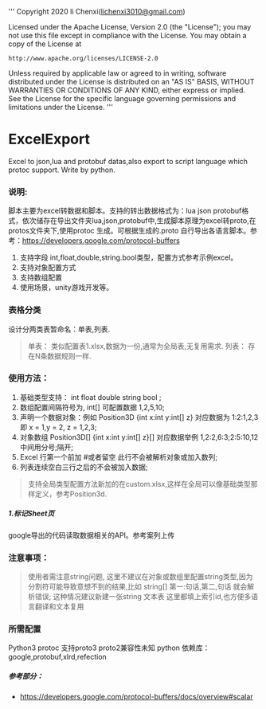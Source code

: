 
'''
Copyright 2020 li Chenxi(lichenxi3010@gmail.com)

Licensed under the Apache License, Version 2.0 (the "License");
you may not use this file except in compliance with the License.
You may obtain a copy of the License at

    http://www.apache.org/licenses/LICENSE-2.0

Unless required by applicable law or agreed to in writing, software
distributed under the License is distributed on an "AS IS" BASIS,
WITHOUT WARRANTIES OR CONDITIONS OF ANY KIND, either express or implied.
See the License for the specific language governing permissions and
limitations under the License.
'''

# ExcelExport
Excel to json,lua and protobuf datas,also export to script language which protoc support. Write by python.

### 说明:

脚本主要为excel转数据和脚本。支持的转出数据格式为：lua json protobuf格式，依次储存在导出文件夹lua,json,protobuf中,生成脚本原理为excel转proto,在protos文件夹下,使用protoc 生成。可根据生成的.proto 自行导出各语言脚本。参考：https://developers.google.com/protocol-buffers


1. 支持字段 int,float,double,string.bool类型，配置方式参考示例excel。
2. 支持对象配置方式 
3. 支持数组配置
4. 使用场景，unity游戏开发等。

### 表格分类

设计分两类表暂命名：单表,列表.

> 单表： 类似配置表1.xlsx,数据为一份,通常为全局表,无复用需求.
> 列表： 存在N条数据规则一样.
  
 
### 使用方法：

1. 基础类型支持： int float double string bool ;
2. 数组配置间隔符号为,   int[] 可配置数据  1,2,5,10;
3. 声明一个数据对象：例如  Position3D  {int x:int y:int[] z} 对应数据为 1:2:1,2,3 即 x = 1,y = 2, z = 1,2,3;
4. 对象数组  Position3D[]  {int x:int y:int[] z}[] 对应数据举例 1,2:2,6:3;2:5:10,12 中间用分号;隔开;
5. Excel 行第一个前加 #或者留空 此行不会被解析对象或加入数列;
6. 列表连续空白三行之后的不会被加入数据;

> 支持全局类型配置方法新加的在custom.xlsx,这样在全局可以像基础类型那样定义，参考Position3d.

##### 1.标记Sheet页  
google导出的代码读取数据相关的API。参考案列上传

### 注意事项：

> 使用者需注意string问题, 这里不建议在对象或数组里配置string类型,因为分割符可能导致意想不到的结果,比如 string[]  第一:句话,第二,句话
就会解析错误; 这种情况建议新建一张string 文本表 这里都填上索引id,也方便多语言翻译和文本复用


### 所需配置

Python3 
protoc 支持proto3 proto2兼容性未知
python 依赖库： google,protobuf,xlrd,refection


##### 参考部分：
 * https://developers.google.com/protocol-buffers/docs/overview#scalar
